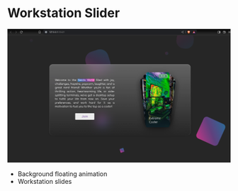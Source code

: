 # Workstation Slider 

![](https://github.com/u-n-s-t-o-p-p-a-b-l-e/dashboard/blob/main/workstation-slider/img/workstation-slider.png)

+ Background floating animation
+ Workstation slides
